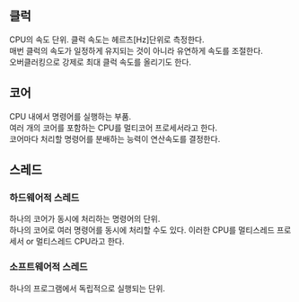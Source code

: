 ## 클럭
CPU의 속도 단위. 클럭 속도는 헤르츠[Hz]단위로 측정한다.   
매번 클럭의 속도가 일정하게 유지되는 것이 아니라 유연하게 속도를 조절한다.  
오버클러킹으로 강제로 최대 클럭 속도를 올리기도 한다.  

## 코어
CPU 내에서 명령어를 실행하는 부품.  
여러 개의 코어를 포함하는 CPU를 멀티코어 프로세서라고 한다.  
코어마다 처리할 명령어를 분배하는 능력이 연산속도를 결정한다. 

## 스레드  
### 하드웨어적 스레드
하나의 코어가 동시에 처리하는 명령어의 단위.  
하나의 코어로 여러 명령어를 동시에 처리할 수도 있다. 이러한 CPU를 멀티스레드 프로세서 or 멀티스레드 CPU라고 한다.  

### 소프트웨어적 스레드
하나의 프로그램에서 독립적으로 실행되는 단위. 
